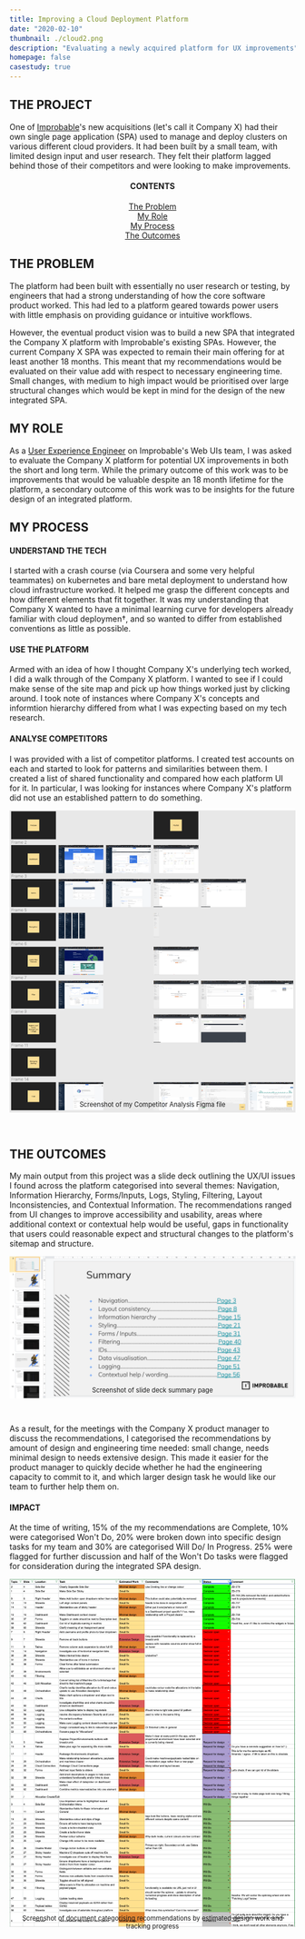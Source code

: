 ```yaml
---
title: Improving a Cloud Deployment Platform
date: "2020-02-10"
thumbnail: ./cloud2.png
description: "Evaluating a newly acquired platform for UX improvements"
homepage: false
casestudy: true
---
```


## THE PROJECT

One of <a href="https://improbable.io" target="_blank" rel="noopener noreferrer"> Improbable</a>'s new acquisitions (let's call it Company X) had their own single page application (SPA) used to manage and deploy clusters on various different cloud providers. It had been built by a small team, with limited design input and user research. They felt their platform lagged behind those of their competitors and were looking to make improvements.

<h4 align="center">CONTENTS</h4>
<p align="center">
    <a href="#problem" style="white-space: nowrap">The Problem</a><br>
    <a href="#role" style="white-space: nowrap">My Role</a><br>
    <a href="#process" style="white-space: nowrap">My Process</a><br>
    <a href="#outcomes" style="white-space: nowrap">The Outcomes</a><br>
</p>

<a name="problem" style="display: block; position: relative; top: -6vw"></a>

## THE PROBLEM

The platform had been built with essentially no user research or testing, by engineers that had a strong understanding of how the core software product worked. This had led to a platform geared towards power users with little emphasis on providing guidance or intuitive workflows.

However, the eventual product vision was to build a new SPA that integrated the Company X platform with Improbable's existing SPAs. However, the current Company X SPA was expected to remain their main offering for at least another 18 months. This meant that my recommendations would be evaluated on their value add with respect to necessary engineering time. Small changes, with medium to high impact would be prioritised over large structural changes which would be kept in mind for the design of the new integrated SPA.

<a name="role" style="display: block; position: relative; top: -6vw"></a>

## MY ROLE

As a <a href="../../"> User Experience Engineer</a> on Improbable's Web UIs team, I was asked to evaluate the Company X platform for potential UX improvements in both the short and long term. While the primary outcome of this work was to be improvements that would be valuable despite an 18 month lifetime for the platform, a secondary outcome of this work was to be insights for the future design of an integrated platform.

<a name="process" style="display: block; position: relative; top: -6vw"></a>

## MY PROCESS

#### UNDERSTAND THE TECH

I started with a crash course (via Coursera and some very helpful teammates) on kubernetes and bare metal deployment to understand how cloud infrastructure worked. It helped me grasp the different concepts and how different elements that fit together. It was my understanding that Company X wanted to have a minimal learning curve for developers already familiar with cloud deploymen†, and so wanted to differ from established conventions as little as possible.

#### USE THE PLATFORM

Armed with an idea of how I thought Company X's underlying tech worked, I did a walk through of the Company X platform. I wanted to see if I could make sense of the site map and pick up how things worked just by clicking around. I took note of instances where Company X's concepts and informtion hierarchy differed from what I was expecting based on my tech research.

#### ANALYSE COMPETITORS

I was provided with a list of competitor platforms. I created test accounts on each and started to look for patterns and similarities between them. I created a list of shared functionality and compared how each platform UI for it. In particular, I was looking for instances where Company X's platform did not use an established pattern to do something.

![competitors.png](./competitors.png)

<p align="center" style="font-size: 0.8em; position: relative; top: -4vw;">Screenshot of my Competitor Analysis Figma file </p>

<a name="outcomes" style="display: block; position: relative; top: -6vw"></a>

## THE OUTCOMES

My main output from this project was a slide deck outlining the UX/UI issues I found across the platform categorised into several themes: Navigation, Information Hierarchy, Forms/Inputs, Logs, Styling, Filtering, Layout Inconsistencies, and Contextual Information. The recommendations ranged from UI changes to improve accessibility and usability, areas where additional context or contextual help would be useful, gaps in functionality that users could reasonable expect and structural changes to the platform's sitemap and structure.

![slides.png](./slides.png)

<p align="center" style="font-size: 0.8em; position: relative; top: -4vw;"> Screenshot of slide deck summary page</p>

As a result, for the meetings with the Company X product manager to discuss the recommendations, I categorised the recommendations by amount of design and engineering time needed: small change, needs minimal design to needs extensive design. This made it easier for the product manager to quickly decide whether he had the engineering capacity to commit to it, and which larger design task he would like our team to further help them on.

#### IMPACT

At the time of writing, 15% of the my recommendations are Complete, 10% were categorised Won't Do, 20% were broken down into specific design tasks for my team and 30% are categorised Will Do/ In Progress. 25% were flagged for further discussion and half of the Won't Do tasks were flagged for consideration during the integrated SPA design.

![prioritisation.png](./prioritisation.png)

<p align="center" style="font-size: 0.8em; position: relative; top: -4vw;">Screenshot of document categorising recommendations by estimated design work and tracking progress</p>
